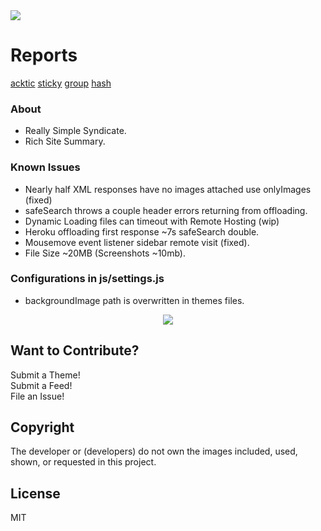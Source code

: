<img src='https://img.shields.io/github/license/acktic/acktic.github.io?style=social'>

# Reports

<a href='https://gtmetrix.com/reports/acktic.github.io/ZKQjuDMS/' target='_blank'>acktic</a> <a href='https://gtmetrix.com/reports/acktic.github.io/XgoJVKuU/' target='_blank'>sticky</a> <a href='https://gtmetrix.com/reports/acktic.github.io/4Sw9uKJI/' target='_blank'>group</a> <a href='https://gtmetrix.com/reports/acktic.github.io/A8CjCoWS/' target='_blank'>hash</a>

### About
  - Really Simple Syndicate.
  - Rich Site Summary.

### Known Issues

* Nearly half XML responses have no images attached use onlyImages (fixed)
* safeSearch throws a couple header errors returning from offloading.
* Dynamic Loading files can timeout with Remote Hosting (wip)
* Heroku offloading first response ~7s safeSearch double.
* Mousemove event listener sidebar remote visit (fixed).
* File Size ~20MB (Screenshots ~10mb).

### Configurations in js/settings.js

* backgroundImage path is overwritten in themes files.

<p align='center'><img src='screenshots/Preview.gif'></p>

Want to Contribute?
----

Submit a Theme!<br>
Submit a Feed!<br>
File an Issue!<br>

Copyright
----

The developer or (developers) do not own the images included, used, shown, or requested in this project.

License
----

MIT
